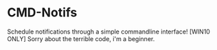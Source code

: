 # CMD-Notifs
Schedule notifications through a simple commandline interface! [WIN10 ONLY]
Sorry about the terrible code, i'm a beginner.
